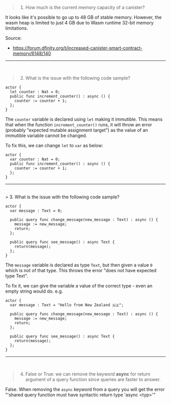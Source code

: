> 1. How much is the current memory capacity of a canister?

It looks like it's possible to go up to 48 GB of stable memory. However, the wasm heap is limited to just 4 GB due to Wasm runtime 32-bit memory limitations.

Source:

- https://forum.dfinity.org/t/increased-canister-smart-contract-memory/6148/140

---

<br>

> 2. What is the issue with the following code sample?

```
actor {
  let counter : Nat = 0;
  public func increment_counter() : async () {
    counter := counter + 1;
  };
}
```

The `counter` variable is declared using `let` making it immutible. This means that when the function `increment_counter()` runs, it will throw an error (probably "expected mutable assignment target") as the value of an immutible variable cannot be changed.

To fix this, we can change `let` to `var` as below:

```
actor {
  var counter : Nat = 0;
  public func increment_counter() : async () {
    counter := counter + 1;
  };
}
```

---

<br>
> 3. What is the issue with the following code sample?

```
actor {
  var message : Text = 0;

  public query func change_message(new_message : Text) : async () {
    message := new_message;
    return;
  };

  public query func see_message() : async Text {
    return(message);
  };
}
```

The `message` variable is declared as type `Text`, but then given a value `0` which is not of that type. This throws the error "does not have expected type Text".

To fix it, we can give the variable a value of the correct type - even an empty string would do. e.g.

```
actor {
  var message : Text = "Hello from New Zealand 🇳🇿";

  public query func change_message(new_message : Text) : async () {
    message := new_message;
    return;
  };

  public query func see_message() : async Text {
    return(message);
  };
}
```

---

<br>

> 4. False or True: we can remove the keyword **async** for return argument of a query function since queries are faster to answer.

False. When removing the `async` keyword from a query you will get the error "'shared query function must have syntactic return type 'async \<typ\>'"
